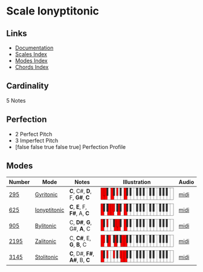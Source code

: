 # Scale Ionyptitonic

## Links

- [Documentation](index.md)
- [Scales Index](Scales.md)
- [Modes Index](Modes.md)
- [Chords Index](Chords.md)

## Cardinality

5 Notes

## Perfection

- 2 Perfect Pitch
- 3 Imperfect Pitch
- [false false true false true] Perfection Profile

## Modes

| Number | Mode | Notes | Illustration | Audio |
|--------|------|-------|--------------|-------|
| [295](https://ianring.com/musictheory/scales/295) | [Gyritonic](ModeGyritonic.md) | **C**, C#, **D**, F, **G#**, **C** | ![CNaturalGyritonic](ModeCNaturalGyritonic.png) | [midi](https://github.com/edipermadi/music/blob/main/docs/ModeCNaturalGyritonic.mid?raw=true) | 
| [625](https://ianring.com/musictheory/scales/625) | [Ionyptitonic](ModeIonyptitonic.md) | **C**, **E**, F, **F#**, A, **C** | ![CNaturalIonyptitonic](ModeCNaturalIonyptitonic.png) | [midi](https://github.com/edipermadi/music/blob/main/docs/ModeCNaturalIonyptitonic.mid?raw=true) | 
| [905](https://ianring.com/musictheory/scales/905) | [Bylitonic](ModeBylitonic.md) | C, **D#**, **G**, G#, **A**, C | ![CNaturalBylitonic](ModeCNaturalBylitonic.png) | [midi](https://github.com/edipermadi/music/blob/main/docs/ModeCNaturalBylitonic.mid?raw=true) | 
| [2195](https://ianring.com/musictheory/scales/2195) | [Zalitonic](ModeZalitonic.md) | C, **C#**, E, **G**, **B**, C | ![CNaturalZalitonic](ModeCNaturalZalitonic.png) | [midi](https://github.com/edipermadi/music/blob/main/docs/ModeCNaturalZalitonic.mid?raw=true) | 
| [3145](https://ianring.com/musictheory/scales/3145) | [Stolitonic](ModeStolitonic.md) | **C**, D#, **F#**, **A#**, B, **C** | ![CNaturalStolitonic](ModeCNaturalStolitonic.png) | [midi](https://github.com/edipermadi/music/blob/main/docs/ModeCNaturalStolitonic.mid?raw=true) | 
